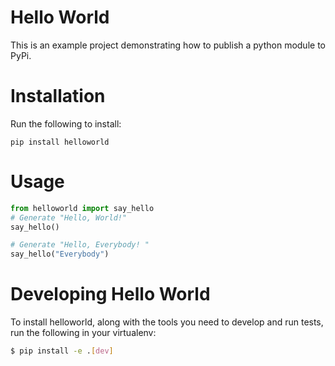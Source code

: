 # Hello World

This is an example project demonstrating how to
publish a python module to PyPi.

# Installation
Run the following to install:

```commandline
pip install helloworld
```

# Usage
```python
from helloworld import say_hello
# Generate "Hello, World!"
say_hello()

# Generate "Hello, Everybody! "
say_hello("Everybody")
```

# Developing Hello World

To install helloworld, along with the tools
you need to develop and run tests, run the 
following in your virtualenv:

```bash
$ pip install -e .[dev]
```